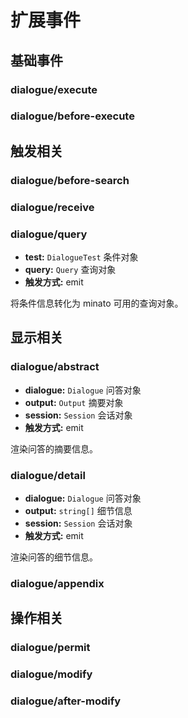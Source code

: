 # 扩展事件

## 基础事件

### dialogue/execute

### dialogue/before-execute

## 触发相关

### dialogue/before-search

### dialogue/receive

### dialogue/query

- **test:** `DialogueTest` 条件对象
- **query:** `Query` 查询对象
- **触发方式:** emit

将条件信息转化为 minato 可用的查询对象。

## 显示相关

### dialogue/abstract

- **dialogue:** `Dialogue` 问答对象
- **output:** `Output` 摘要对象
- **session:** `Session` 会话对象
- **触发方式:** emit

渲染问答的摘要信息。

### dialogue/detail

- **dialogue:** `Dialogue` 问答对象
- **output:** `string[]` 细节信息
- **session:** `Session` 会话对象
- **触发方式:** emit

渲染问答的细节信息。

### dialogue/appendix

## 操作相关

### dialogue/permit

### dialogue/modify

### dialogue/after-modify
